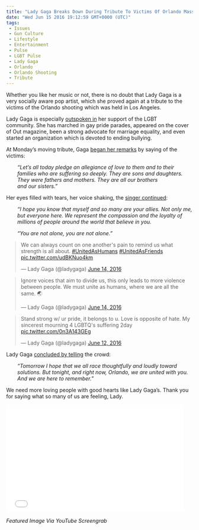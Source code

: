 ```yaml
---
title: "Lady Gaga Breaks Down During Tribute To Victims Of Orlando Massacre (Video)"
date: "Wed Jun 15 2016 19:12:59 GMT+0000 (UTC)"
tags: 
 - Issues
 - Gun Culture
 - Lifestyle
 - Entertainment
 - Pulse
 - LGBT Pulse
 - Lady Gaga
 - Orlando
 - Orlando Shooting
 - Tribute
---
```

<p><!-- Quick Adsense WordPress Plugin: http://quicksense.net/ --></p><p>Whether you like her music or not, there is no doubt that Lady Gaga is a very socially aware pop artist, which she proved again at a tribute to the victims of the Orlando shooting which was held in Los Angeles.</p><p>Lady Gaga is especially <a href="https://www.washingtonpost.com/news/arts-and-entertainment/wp/2016/06/14/you-are-not-alone-lady-gaga-breaks-down-during-fierce-tribute-to-orlando-victims/?tid=sm_tw" onclick="__gaTracker(&apos;send&apos;, &apos;event&apos;, &apos;outbound-article&apos;, &apos;https://www.washingtonpost.com/news/arts-and-entertainment/wp/2016/06/14/you-are-not-alone-lady-gaga-breaks-down-during-fierce-tribute-to-orlando-victims/?tid=sm_tw&apos;, &apos;outspoken in&apos;);" target="_blank">outspoken in</a> her support of the LGBT community.&#xA0;She&#xA0;has marched in gay pride parades, appeared on the cover of Out magazine, been a strong advocate for marriage equality, and even started an organization which is devoted to ending bullying.</p><p>At Monday&#x2019;s moving tribute, Gaga <a href="https://www.washingtonpost.com/news/arts-and-entertainment/wp/2016/06/14/you-are-not-alone-lady-gaga-breaks-down-during-fierce-tribute-to-orlando-victims/?tid=sm_tw" onclick="__gaTracker(&apos;send&apos;, &apos;event&apos;, &apos;outbound-article&apos;, &apos;https://www.washingtonpost.com/news/arts-and-entertainment/wp/2016/06/14/you-are-not-alone-lady-gaga-breaks-down-during-fierce-tribute-to-orlando-victims/?tid=sm_tw&apos;, &apos;began her remarks&apos;);" target="_blank">began her remarks</a> by saying of the victims:</p><p style="padding-left: 30px;"><em>&#x201C;Let&#x2019;s all today pledge an allegiance of love to them and to their families who are suffering so deeply. They are sons and daughters. They were fathers and mothers. They are all our brothers and&#xA0;our&#xA0;sisters.&#x201D;</em></p><p>Her eyes filled with tears, her voice shaking, the <a href="https://www.washingtonpost.com/news/arts-and-entertainment/wp/2016/06/14/you-are-not-alone-lady-gaga-breaks-down-during-fierce-tribute-to-orlando-victims/?tid=sm_tw" onclick="__gaTracker(&apos;send&apos;, &apos;event&apos;, &apos;outbound-article&apos;, &apos;https://www.washingtonpost.com/news/arts-and-entertainment/wp/2016/06/14/you-are-not-alone-lady-gaga-breaks-down-during-fierce-tribute-to-orlando-victims/?tid=sm_tw&apos;, &apos;singer continued&apos;);" target="_blank">singer continued</a>:</p><p style="padding-left: 30px;"><em>&#x201C;I hope you know that myself and so many are your allies. Not only me, but everyone here. We represent the compassion and the loyalty of millions of people around the world that believe in you.</em></p><p style="padding-left: 30px;"><em>&#x201C;You are not alone, you are not alone.&#x201D;</em></p><blockquote class="twitter-tweet" data-width="500"><p lang="en" dir="ltr">We can always count on one another&apos;s pain to remind us what strength is all about. <a href="https://twitter.com/hashtag/UnitedAsHumans?src=hash" onclick="__gaTracker(&apos;send&apos;, &apos;event&apos;, &apos;outbound-article&apos;, &apos;https://twitter.com/hashtag/UnitedAsHumans?src=hash&apos;, &apos;#UnitedAsHumans&apos;);">#UnitedAsHumans</a> <a href="https://twitter.com/hashtag/UnitedAsFriends?src=hash" onclick="__gaTracker(&apos;send&apos;, &apos;event&apos;, &apos;outbound-article&apos;, &apos;https://twitter.com/hashtag/UnitedAsFriends?src=hash&apos;, &apos;#UnitedAsFriends&apos;);">#UnitedAsFriends</a> <a href="https://t.co/udBKNuo4km" onclick="__gaTracker(&apos;send&apos;, &apos;event&apos;, &apos;outbound-article&apos;, &apos;https://t.co/udBKNuo4km&apos;, &apos;pic.twitter.com/udBKNuo4km&apos;);">pic.twitter.com/udBKNuo4km</a></p>
<p>&#x2014; Lady Gaga (@ladygaga) <a href="https://twitter.com/ladygaga/status/742599060167659520" onclick="__gaTracker(&apos;send&apos;, &apos;event&apos;, &apos;outbound-article&apos;, &apos;https://twitter.com/ladygaga/status/742599060167659520&apos;, &apos;June 14, 2016&apos;);">June 14, 2016</a></p></blockquote><p><script async src="//platform.twitter.com/widgets.js" charset="utf-8"></script></p><blockquote class="twitter-tweet" data-width="500"><p lang="en" dir="ltr">Ignore voices that aim to divide us, this only leads to more violence between people. We must unite as humans, where we are all the same. &#x1F30F;</p>
<p>&#x2014; Lady Gaga (@ladygaga) <a href="https://twitter.com/ladygaga/status/742537484379136000" onclick="__gaTracker(&apos;send&apos;, &apos;event&apos;, &apos;outbound-article&apos;, &apos;https://twitter.com/ladygaga/status/742537484379136000&apos;, &apos;June 14, 2016&apos;);">June 14, 2016</a></p></blockquote><p><script async src="//platform.twitter.com/widgets.js" charset="utf-8"></script></p><blockquote class="twitter-tweet" data-width="500"><p lang="en" dir="ltr">Stand strong w/ ur pride, it belongs to u. Love is opposite of hate. My sincerest mourning 4 LGBTQ&apos;s suffering 2day <a href="https://t.co/0n3A143GEg" onclick="__gaTracker(&apos;send&apos;, &apos;event&apos;, &apos;outbound-article&apos;, &apos;https://t.co/0n3A143GEg&apos;, &apos;pic.twitter.com/0n3A143GEg&apos;);">pic.twitter.com/0n3A143GEg</a></p>
<p>&#x2014; Lady Gaga (@ladygaga) <a href="https://twitter.com/ladygaga/status/742095147022712833" onclick="__gaTracker(&apos;send&apos;, &apos;event&apos;, &apos;outbound-article&apos;, &apos;https://twitter.com/ladygaga/status/742095147022712833&apos;, &apos;June 12, 2016&apos;);">June 12, 2016</a></p></blockquote><p><script async src="//platform.twitter.com/widgets.js" charset="utf-8"></script></p><p>Lady Gaga <a href="https://www.washingtonpost.com/news/arts-and-entertainment/wp/2016/06/14/you-are-not-alone-lady-gaga-breaks-down-during-fierce-tribute-to-orlando-victims/?tid=sm_tw" onclick="__gaTracker(&apos;send&apos;, &apos;event&apos;, &apos;outbound-article&apos;, &apos;https://www.washingtonpost.com/news/arts-and-entertainment/wp/2016/06/14/you-are-not-alone-lady-gaga-breaks-down-during-fierce-tribute-to-orlando-victims/?tid=sm_tw&apos;, &apos;concluded by telling&apos;);" target="_blank">concluded by telling</a> the crowd:</p><p style="padding-left: 30px;"><em>&#x201C;Tomorrow&#xA0;I hope that we all&#xA0;race thoughtfully and loudly toward solutions. But tonight, and right now, Orlando, we are united with you. And we are here to remember.&#x201D;</em></p><p>We need more loving people with good hearts like Lady Gaga&#x2019;s. Thank you for saying what so many of us are feeling, Lady.</p><p><!-- Quick Adsense WordPress Plugin: http://quicksense.net/ --></p><p><iframe src="//www.washingtonpost.com/video/c/embed/8239efac-3251-11e6-ab9d-1da2b0f24f93" width="480" height="290" frameborder="0" scrolling="no" allowfullscreen="allowfullscreen"></iframe></p><p><em>Featured Image Via YouTube Screengrab</em></p><div style="font-size:0px;height:0px;line-height:0px;margin:0;padding:0;clear:both"></div>